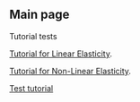 ## Main page

Tutorial tests

[Tutorial for Linear Elasticity](01_Linear/Linear_Elasticity).

[Tutorial for Non-Linear Elasticity](02_Nonlinear/Nonlinear).

[Test tutorial](03_Test/Test)
